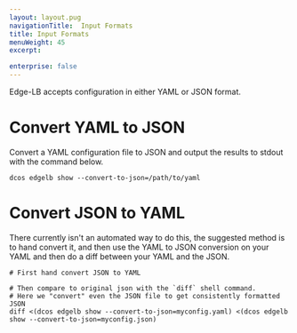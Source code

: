 ```yaml
---
layout: layout.pug
navigationTitle:  Input Formats
title: Input Formats
menuWeight: 45
excerpt:

enterprise: false
---
```


Edge-LB accepts configuration in either YAML or JSON format.

# Convert YAML to JSON

Convert a YAML configuration file to JSON and output the results to stdout with the command below.

`dcos edgelb show --convert-to-json=/path/to/yaml`

# Convert JSON to YAML

There currently isn't an automated way to do this, the suggested method is to
hand convert it, and then use the YAML to JSON conversion on your YAML and
then do a diff between your YAML and the JSON.

```
# First hand convert JSON to YAML

# Then compare to original json with the `diff` shell command.
# Here we "convert" even the JSON file to get consistently formatted JSON
diff <(dcos edgelb show --convert-to-json=myconfig.yaml) <(dcos edgelb show --convert-to-json=myconfig.json)
```

